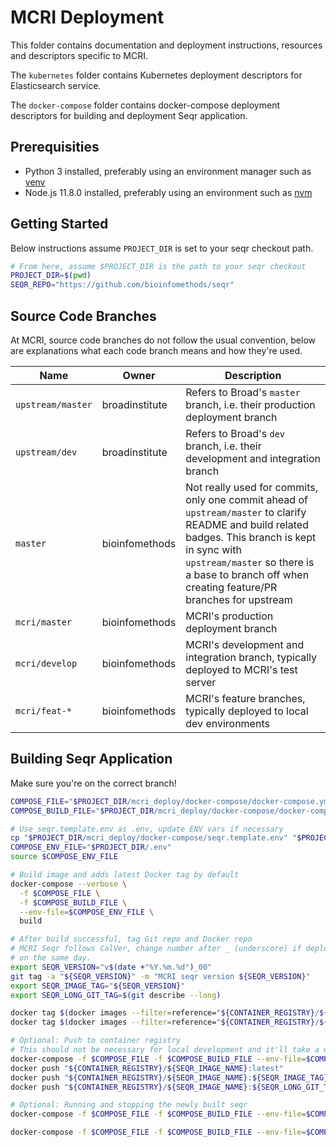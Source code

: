 # MCRI Deployment

This folder contains documentation and deployment instructions, resources and descriptors specific to MCRI.

The `kubernetes` folder contains Kubernetes deployment descriptors for Elasticsearch service.

The `docker-compose` folder contains docker-compose deployment descriptors for building and deployment Seqr application.

## Prerequisities

* Python 3 installed, preferably using an environment manager such as
  [venv](https://docs.python.org/3/library/venv.html)
* Node.js 11.8.0 installed, preferably using an environment such as [nvm](https://github.com/nvm-sh/nvm)

## Getting Started

Below instructions assume `PROJECT_DIR` is set to your seqr checkout path.

```bash
# From here, assume $PROJECT_DIR is the path to your seqr checkout
PROJECT_DIR=$(pwd)
SEQR_REPO="https://github.com/bioinfomethods/seqr"
```

## Source Code Branches

At MCRI, source code branches do not follow the usual convention, below are explanations what each code branch means and
how they're used.

| Name              | Owner          | Description                                                                                                                                                                                                                                             |
| ----------------- | -------------- | ------------------------------------------------------------------------------------------------------------------------------------------------------------------------------------------------------------------------------------------------------- |
| `upstream/master` | broadinstitute | Refers to Broad's `master` branch, i.e. their production deployment branch                                                                                                                                                                              |
| `upstream/dev`    | broadinstitute | Refers to Broad's `dev` branch, i.e. their development and integration branch                                                                                                                                                                           |
| `master`          | bioinfomethods | Not really used for commits, only one commit ahead of `upstream/master` to clarify README and build related badges.  This branch is kept in sync with `upstream/master` so there is a base to branch off when creating feature/PR branches for upstream |
| `mcri/master`     | bioinfomethods | MCRI's production deployment branch                                                                                                                                                                                                                     |
| `mcri/develop`    | bioinfomethods | MCRI's development and integration branch, typically deployed to MCRI's test server                                                                                                                                                                     |
| `mcri/feat-*`     | bioinfomethods | MCRI's feature branches, typically deployed to local dev environments                                                                                                                                                                                   |

## Building Seqr Application

Make sure you're on the correct branch!

```bash
COMPOSE_FILE="$PROJECT_DIR/mcri_deploy/docker-compose/docker-compose.yml"
COMPOSE_BUILD_FILE="$PROJECT_DIR/mcri_deploy/docker-compose/docker-compose.build.yml"

# Use seqr.template.env as .env, update ENV vars if necessary
cp "$PROJECT_DIR/mcri_deploy/docker-compose/seqr.template.env" "$PROJECT_DIR/.env" 
COMPOSE_ENV_FILE="$PROJECT_DIR/.env"
source $COMPOSE_ENV_FILE

# Build image and adds latest Docker tag by default
docker-compose --verbose \
  -f $COMPOSE_FILE \
  -f $COMPOSE_BUILD_FILE \
  --env-file=$COMPOSE_ENV_FILE \
  build

# After build successful, tag Git repo and Docker repo
# MCRI Seqr follows CalVer, change number after _ (underscore) if deploying multiple times
# on the same day.
export SEQR_VERSION="v$(date +"%Y.%m.%d")_00"
git tag -a "${SEQR_VERSION}" -m "MCRI seqr version ${SEQR_VERSION}"
export SEQR_IMAGE_TAG="${SEQR_VERSION}"
export SEQR_LONG_GIT_TAG=$(git describe --long)

docker tag $(docker images --filter=reference="${CONTAINER_REGISTRY}/${SEQR_IMAGE_NAME}:latest" --quiet) "${CONTAINER_REGISTRY}/${SEQR_IMAGE_NAME}:${SEQR_IMAGE_TAG}"
docker tag $(docker images --filter=reference="${CONTAINER_REGISTRY}/${SEQR_IMAGE_NAME}:latest" --quiet) "${CONTAINER_REGISTRY}/${SEQR_IMAGE_NAME}:${SEQR_LONG_GIT_TAG}"

# Optional: Push to container registry
# This should not be necessary for local development and it'll take a while to upload.
docker-compose -f $COMPOSE_FILE -f $COMPOSE_BUILD_FILE --env-file=$COMPOSE_ENV_FILE push
docker push "${CONTAINER_REGISTRY}/${SEQR_IMAGE_NAME}:latest"
docker push "${CONTAINER_REGISTRY}/${SEQR_IMAGE_NAME}:${SEQR_IMAGE_TAG}"
docker push "${CONTAINER_REGISTRY}/${SEQR_IMAGE_NAME}:${SEQR_LONG_GIT_TAG}"

# Optional: Running and stopping the newly built seqr
docker-compose -f $COMPOSE_FILE -f $COMPOSE_BUILD_FILE --env-file=$COMPOSE_ENV_FILE up -d postgres

docker-compose -f $COMPOSE_FILE -f $COMPOSE_BUILD_FILE --env-file=$COMPOSE_ENV_FILE stop
```
